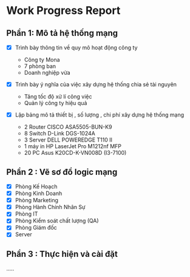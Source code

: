 # Work Progress Report 

## Phần 1: Mô tả hệ thống mạng

- [x] Trình bày thông tin về quy mô hoạt động công ty 
	- Công ty Mona
	- 7 phòng ban
	- Doanh nghiệp vừa

- [x] Trình bày ý nghĩa của việc xây dựng hệ thống chia sẻ tài nguyên
	- Tăng tốc độ xử lí công việc
	- Quản lý công ty hiệu quả

- [x] Lập bảng mô tả thiết bị , số lượng , chi phí xây dựng hệ thống mạng 
	- 2 Router CISCO ASA5505-BUN-K9 
	- 8 Switch D-Link DGS-1024A
	- 3 Server DELL POWEREDGE T110 II
	- 1 máy in HP LaserJet Pro M1212nf MFP
	- 20 PC Asus K20CD-K-VN008D (I3-7100)

## Phần 2 : Vẽ sơ đồ logic mạng
-	[x] Phòng Kế Hoạch
-	[x]	Phòng Kinh Doanh
-	[x] Phòng Marketing
-	[x] Phòng Hành Chính Nhân Sự
-	[x] Phòng IT
-	[x] Phòng Kiểm soát chất lượng (QA)
-	[x] Phòng Giám đốc
-	[x] Server

## Phần 3 : Thực hiện và cài đặt 

.....
 